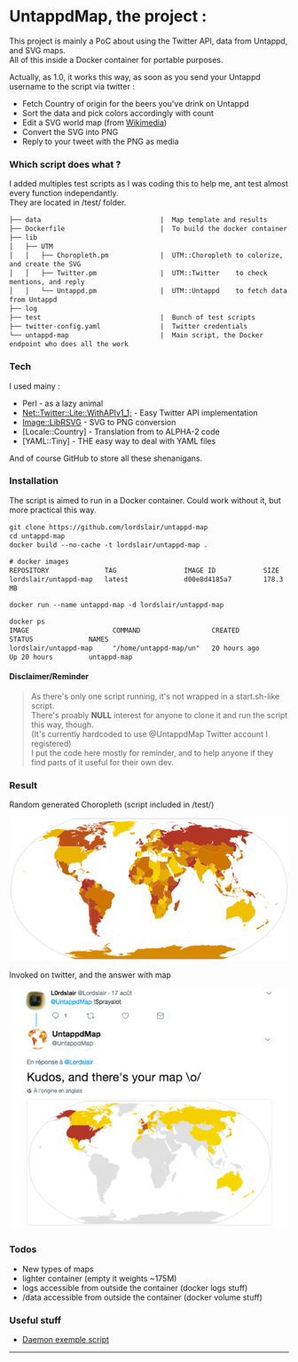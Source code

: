 # UntappdMap, the project :

This project is mainly a PoC about using the Twitter API, data from Untappd, and SVG maps.  
All of this inside a Docker container for portable purposes.

Actually, as 1.0, it works this way, as soon as you send your Untappd username to the script via twitter :

 - Fetch Country of origin for the beers you've drink on Untappd
 - Sort the data and pick colors accordingly with count
 - Edit a SVG world map (from [Wikimedia][WIKImap])
 - Convert the SVG into PNG
 - Reply to your tweet with the PNG as media

### Which script does what ?

I added multiples test scripts as I was coding this to help me, ant test almost every function independantly.  
They are located in /test/ folder.

```
├── data                              |  Map template and results
├── Dockerfile                        |  To build the docker container
├── lib
│   ├── UTM
│   │   ├── Choropleth.pm             |  UTM::Choropleth to colorize, and create the SVG
│   │   ├── Twitter.pm                |  UTM::Twitter    to check mentions, and reply
│   │   └── Untappd.pm                |  UTM::Untappd    to fetch data from Untappd
├── log
├── test                              |  Bunch of test scripts
├── twitter-config.yaml               |  Twitter credentials
└── untappd-map                       |  Main script, the Docker endpoint who does all the work
```

### Tech

I used mainy :

* Perl - as a lazy animal
* [Net::Twitter::Lite::WithAPIv1_1;][CPANTwitt] - Easy Twitter API implementation
* [Image::LibRSVG][CPANrSVG] - SVG to PNG conversion
* [Locale::Country] - Translation from <Countryname> to ALPHA-2 code
* [YAML::Tiny] - THE easy way to deal with YAML files

And of course GitHub to store all these shenanigans. 

### Installation

The script is aimed to run in a Docker container. Could work without it, but more practical this way.
```
git clone https://github.com/lordslair/untappd-map
cd untappd-map
docker build --no-cache -t lordslair/untappd-map .
```

```
# docker images
REPOSITORY              TAG                 IMAGE ID            SIZE
lordslair/untappd-map   latest              d00e8d4185a7        178.3 MB
```

```
docker run --name untappd-map -d lordslair/untappd-map
```

```
docker ps
IMAGE                     COMMAND                  CREATED             STATUS              NAMES
lordslair/untappd-map     "/home/untappd-map/un"   20 hours ago        Up 20 hours         untappd-map
```

#### Disclaimer/Reminder

>As there's only one script running, it's not wrapped in a start.sh-like script.  
>There's proably **NULL** interest for anyone to clone it and run the script this way, though.  
>(It's currently hardcoded to use @UntappdMap Twitter account I registered)  
>I put the code here mostly for reminder, and to help anyone if they find parts of it useful for their own dev.

### Result

Random generated Choropleth (script included in /test/)  

![World][Screenshot-Map-small]

Invoked on twitter, and the answer with map  

![Twitter answer][Screenshot-Twitter]

### Todos

 - New types of maps
 - lighter container (empty it weights ~175M)
 - logs accessible from outside the container (docker logs stuff)
 - /data accessible from outside the container (docker volume stuff)

### Useful stuff
   
   * [Daemon exemple script][daemon]
   
---
   [WIKImap]: <https://commons.wikimedia.org/wiki/Category:Blank_SVG_maps_of_the_world>
   [CPANTwitt]: <http://search.cpan.org/~mmims/Net-Twitter-Lite-0.12008/lib/Net/Twitter/Lite/WithAPIv1_1.pod>
   [CPANrSVG]: <http://search.cpan.org/~tomson/Image-LibRSVG-0.07/lib/Image/LibRSVG.pm>
   [daemon]: <http://www.andrewault.net/2010/05/27/creating-a-perl-daemon-in-ubuntu/>

   [Screenshot-Map-small]: <https://raw.githubusercontent.com/lordslair/untappd-map/master/Screenshot-Map-small.PNG>
   [Screenshot-Twitter]: <https://raw.githubusercontent.com/lordslair/untappd-map/master/Screenshot-Twitter.PNG>
